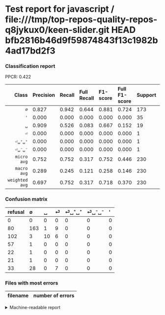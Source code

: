 # Test report for javascript / file:///tmp/top-repos-quality-repos-q8jykux0/keen-slider.git HEAD bfb2816b46d9f59874843f13c1982b4ad17bd2f3

### Classification report

PPCR: 0.422

| Class | Precision | Recall | Full Recall | F1-score | Full F1-score | Support | Full Support | PPCR |
|------:|:----------|:-------|:------------|:---------|:---------|:--------|:-------------|:-----|
| `∅` | 0.827| 0.942| 0.644| 0.881| 0.724| 173| 253| 0.684 |
| `'` | 0.000| 0.000| 0.000| 0.000| 0.000| 35| 68| 0.515 |
| `␣` | 0.909| 0.526| 0.083| 0.667| 0.152| 19| 121| 0.157 |
| `⏎` | 0.000| 0.000| 0.000| 0.000| 0.000| 1| 58| 0.017 |
| `⏎␣⁺␣⁺` | 0.000| 0.000| 0.000| 0.000| 0.000| 1| 23| 0.043 |
| `⏎␣⁻␣⁻` | 0.000| 0.000| 0.000| 0.000| 0.000| 1| 22| 0.045 |
| `micro avg` | 0.752| 0.752| 0.317| 0.752| 0.446| 230| 545| 0.422 |
| `macro avg` | 0.289| 0.245| 0.121| 0.258| 0.146| 230| 545| 0.422 |
| `weighted avg` | 0.697| 0.752| 0.317| 0.718| 0.370| 230| 545| 0.422 |

### Confusion matrix

|refusal|  ∅| ␣| ⏎| ⏎␣⁺␣⁺| ⏎␣⁻␣⁻| '| 
|:---|:---|:---|:---|:---|:---|:---|
|0 |0 |0 |0 |0 |0 |0 |
|80 |163 |1 |9 |0 |0 |0 |
|102 |3 |10 |6 |0 |0 |0 |
|57 |1 |0 |0 |0 |0 |0 |
|22 |1 |0 |0 |0 |0 |0 |
|21 |1 |0 |0 |0 |0 |0 |
|33 |28 |0 |7 |0 |0 |0 |

### Files with most errors

| filename | number of errors|
|:----:|:-----|

<details>
    <summary>Machine-readable report</summary>
```json
{
  "cl_report": {"\u0027": {"f1-score": 0.0, "precision": 0.0, "recall": 0.0, "support": 35}, "macro avg": {"f1-score": 0.25795795795795795, "precision": 0.28941701276726656, "recall": 0.2447520535442653, "support": 230}, "micro avg": {"f1-score": 0.7521739130434782, "precision": 0.7521739130434782, "recall": 0.7521739130434782, "support": 230}, "weighted avg": {"f1-score": 0.7177986682334508, "precision": 0.6974559097931423, "recall": 0.7521739130434782, "support": 230}, "\u2205": {"f1-score": 0.8810810810810811, "precision": 0.8274111675126904, "recall": 0.9421965317919075, "support": 173}, "\u23ce": {"f1-score": 0.0, "precision": 0.0, "recall": 0.0, "support": 1}, "\u23ce\u2423\u207a\u2423\u207a": {"f1-score": 0.0, "precision": 0.0, "recall": 0.0, "support": 1}, "\u23ce\u2423\u207b\u2423\u207b": {"f1-score": 0.0, "precision": 0.0, "recall": 0.0, "support": 1}, "\u2423": {"f1-score": 0.6666666666666666, "precision": 0.9090909090909091, "recall": 0.5263157894736842, "support": 19}},
  "cl_report_full": {"\u0027": {"f1-score": 0.0, "precision": 0.0, "recall": 0.0, "support": 68}, "macro avg": {"f1-score": 0.145993265993266, "precision": 0.28941701276726656, "recall": 0.12115223380045514, "support": 545}, "micro avg": {"f1-score": 0.4464516129032258, "precision": 0.7521739130434782, "recall": 0.3174311926605505, "support": 545}, "weighted avg": {"f1-score": 0.369940876656473, "precision": 0.5859358263866251, "recall": 0.3174311926605505, "support": 545}, "\u2205": {"f1-score": 0.7244444444444446, "precision": 0.8274111675126904, "recall": 0.6442687747035574, "support": 253}, "\u23ce": {"f1-score": 0.0, "precision": 0.0, "recall": 0.0, "support": 58}, "\u23ce\u2423\u207a\u2423\u207a": {"f1-score": 0.0, "precision": 0.0, "recall": 0.0, "support": 23}, "\u23ce\u2423\u207b\u2423\u207b": {"f1-score": 0.0, "precision": 0.0, "recall": 0.0, "support": 22}, "\u2423": {"f1-score": 0.1515151515151515, "precision": 0.9090909090909091, "recall": 0.08264462809917356, "support": 121}},
  "ppcr": 0.42201834862385323
}
```
</details>
